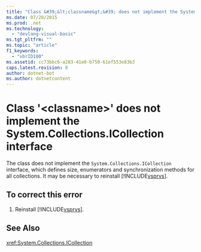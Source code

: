 ```yaml
---
title: "Class &#39;&lt;classname&gt;&#39; does not implement the System.Collections.ICollection interface"
ms.date: 07/20/2015
ms.prod: .net
ms.technology: 
  - "devlang-visual-basic"
ms.tgt_pltfrm: ""
ms.topic: "article"
f1_keywords: 
  - "vbrID100"
ms.assetid: cc73bbc6-a283-41e0-b750-61ef553e83b3
caps.latest.revision: 8
author: dotnet-bot
ms.author: dotnetcontent
---
```

# Class &#39;&lt;classname&gt;&#39; does not implement the System.Collections.ICollection interface
The class does not implement the `System.Collections.ICollection` interface, which defines size, enumerators and synchronization methods for all collections. It may be necessary to reinstall [!INCLUDE[vsprvs](~/includes/vsprvs-md.md)].  
  
## To correct this error  
  
1.  Reinstall [!INCLUDE[vsprvs](~/includes/vsprvs-md.md)].  
  
## See Also  
 <xref:System.Collections.ICollection>
